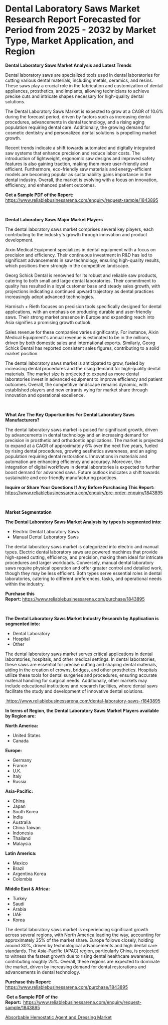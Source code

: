 <p><h1>Dental Laboratory Saws Market Research Report Forecasted for Period from 2025 -  2032 by Market Type, Market Application, and Region</h1></p><p><strong>Dental Laboratory Saws Market Analysis and Latest Trends</strong></p>
<p><p>Dental laboratory saws are specialized tools used in dental laboratories for cutting various dental materials, including metals, ceramics, and resins. These saws play a crucial role in the fabrication and customization of dental appliances, prosthetics, and implants, allowing technicians to achieve precise cuts and intricate shapes necessary for high-quality dental solutions.</p><p>The Dental Laboratory Saws Market is expected to grow at a CAGR of 10.6% during the forecast period, driven by factors such as increasing dental procedures, advancements in dental technology, and a rising aging population requiring dental care. Additionally, the growing demand for cosmetic dentistry and personalized dental solutions is propelling market growth. </p><p>Recent trends indicate a shift towards automated and digitally integrated saw systems that enhance precision and reduce labor costs. The introduction of lightweight, ergonomic saw designs and improved safety features is also gaining traction, making them more user-friendly and efficient. Furthermore, eco-friendly saw materials and energy-efficient models are becoming popular as sustainability gains importance in the dental industry. Overall, the market is evolving with a focus on innovation, efficiency, and enhanced patient outcomes.</p></p>
<p><strong>Get a Sample PDF of the Report:&nbsp;</strong> <a href="https://www.reliablebusinessarena.com/enquiry/request-sample/1843895?utm_campaign=2396&utm_medium=2&utm_source=Github&utm_content=ia&utm_term=05032025&utm_id=dental-laboratory-saws">https://www.reliablebusinessarena.com/enquiry/request-sample/1843895</a></p>
<p>&nbsp;</p>
<p><strong>Dental Laboratory Saws Major Market Players</strong></p>
<p><p>The dental laboratory saws market comprises several key players, each contributing to the industry's growth through innovation and product development. </p><p>Aixin Medical Equipment specializes in dental equipment with a focus on precision and efficiency. Their continuous investment in R&D has led to significant advancements in saw technology, ensuring high-quality results, which positions them strongly in the competitive landscape. </p><p>Georg Schick Dental is renowned for its robust and reliable saw products, catering to both small and large dental laboratories. Their commitment to quality has resulted in a loyal customer base and steady sales growth, with projections indicating a continued upward trajectory as dental practices increasingly adopt advanced technologies.</p><p>Harnisch + Rieth focuses on precision tools specifically designed for dental applications, with an emphasis on producing durable and user-friendly saws. Their strong market presence in Europe and expanding reach into Asia signifies a promising growth outlook.</p><p>Sales revenue for these companies varies significantly. For instance, Aixin Medical Equipment's annual revenue is estimated to be in the millions, driven by both domestic sales and international exports. Similarly, Georg Schick Dental has reported consistent sales figures, contributing to a solid market position.</p><p>The dental laboratory saws market is anticipated to grow, fueled by increasing dental procedures and the rising demand for high-quality dental materials. The market size is projected to expand as more dental laboratories invest in advanced equipment to improve efficiency and patient outcomes. Overall, the competitive landscape remains dynamic, with established players and new entrants vying for market share through innovation and operational excellence.</p></p>
<p>&nbsp;</p>
<p><strong>What Are The Key Opportunities For Dental Laboratory Saws Manufacturers?</strong></p>
<p><p>The dental laboratory saws market is poised for significant growth, driven by advancements in dental technology and an increasing demand for precision in prosthetic and orthodontic applications. The market is projected to expand at a CAGR of approximately 6% over the next five years, fueled by rising dental procedures, growing aesthetics awareness, and an aging population requiring dental restorations. Innovations in materials and automation are enhancing efficiency and accuracy. Moreover, the integration of digital workflows in dental laboratories is expected to further boost demand for advanced saws. Future outlook indicates a shift towards sustainable and eco-friendly manufacturing practices.</p></p>
<p><strong>Inquire or Share Your Questions If Any Before Purchasing This Report:</strong> <a href="https://www.reliablebusinessarena.com/enquiry/pre-order-enquiry/1843895?utm_campaign=2396&utm_medium=2&utm_source=Github&utm_content=ia&utm_term=05032025&utm_id=dental-laboratory-saws">https://www.reliablebusinessarena.com/enquiry/pre-order-enquiry/1843895</a></p>
<p>&nbsp;</p>
<p><strong>Market Segmentation</strong></p>
<p><strong>The Dental Laboratory Saws Market Analysis by types is segmented into:</strong></p>
<p><ul><li>Electric Dental Laboratory Saws</li><li>Manual Dental Laboratory Saws</li></ul></p>
<p><p>The dental laboratory saws market is categorized into electric and manual types. Electric dental laboratory saws are powered machines that provide high-speed cutting, efficiency, and precision, making them ideal for intricate procedures and larger workloads. Conversely, manual dental laboratory saws require physical operation and offer greater control and detailed work, though they may be less efficient. Both types serve essential roles in dental laboratories, catering to different preferences, tasks, and operational needs within the industry.</p></p>
<p><strong>Purchase this Report:&nbsp;</strong><a href="https://www.reliablebusinessarena.com/purchase/1843895?utm_campaign=2396&utm_medium=2&utm_source=Github&utm_content=ia&utm_term=05032025&utm_id=dental-laboratory-saws">https://www.reliablebusinessarena.com/purchase/1843895</a></p>
<p>&nbsp;</p>
<p><strong>The Dental Laboratory Saws Market Industry Research by Application is segmented into:</strong></p>
<p><ul><li>Dental Laboratory</li><li>Hospital</li><li>Other</li></ul></p>
<p><p>The dental laboratory saws market serves critical applications in dental laboratories, hospitals, and other medical settings. In dental laboratories, these saws are essential for precise cutting and shaping dental materials, aiding in the creation of crowns, bridges, and other prosthetics. Hospitals utilize these tools for dental surgeries and procedures, ensuring accurate material handling for surgical needs. Additionally, other markets may include educational institutions and research facilities, where dental saws facilitate the study and development of innovative dental solutions.</p></p>
<p><a href="https://www.reliablebusinessarena.com/dental-laboratory-saws-r1843895?utm_campaign=2396&utm_medium=2&utm_source=Github&utm_content=ia&utm_term=05032025&utm_id=dental-laboratory-saws">&nbsp;https://www.reliablebusinessarena.com/dental-laboratory-saws-r1843895</a></p>
<p><strong>In terms of Region, the Dental Laboratory Saws Market Players available by Region are:</strong></p>
<p>
    <p> <strong> North America: </strong>
        <ul>
            <li>United States</li>
            <li>Canada</li>
        </ul>
        </p> 
    <p> <strong> Europe: </strong>
        <ul>
            <li>Germany</li>
            <li>France</li>
            <li>U.K.</li>
            <li>Italy</li>
            <li>Russia</li>
        </ul>
        </p> 
    <p> <strong> Asia-Pacific: </strong>
        <ul>
            <li>China</li>
            <li>Japan</li>
            <li>South Korea</li>
            <li>India</li>
            <li>Australia</li>
            <li>China Taiwan</li>
            <li>Indonesia</li>
            <li>Thailand</li>
            <li>Malaysia</li>
        </ul>
        </p> 
    <p> <strong> Latin America: </strong>
        <ul>
            <li>Mexico</li>
            <li>Brazil</li>
            <li>Argentina Korea</li>
            <li>Colombia</li>
        </ul>
        </p> 
    <p> <strong> Middle East & Africa: </strong>
        <ul>
            <li>Turkey</li>
            <li>Saudi</li>
            <li>Arabia</li>
            <li>UAE</li>
            <li>Korea</li>
        </ul>
    </p>
    </p>
<p><p>The dental laboratory saws market is experiencing significant growth across several regions, with North America leading the way, accounting for approximately 35% of the market share. Europe follows closely, holding around 30%, driven by technological advancements and high dental care standards. The Asia-Pacific (APAC) region, particularly China, is projected to witness the fastest growth due to rising dental healthcare awareness, contributing roughly 25%. Overall, these regions are expected to dominate the market, driven by increasing demand for dental restorations and advancements in dental technology.</p></p>
<p><strong>Purchase this Report: </strong><a href="https://www.reliablebusinessarena.com/purchase/1843895?utm_campaign=2396&utm_medium=2&utm_source=Github&utm_content=ia&utm_term=05032025&utm_id=dental-laboratory-saws">https://www.reliablebusinessarena.com/purchase/1843895</a></p>
<p>&nbsp;<strong>Get a Sample PDF of the Report:&nbsp;&nbsp;</strong><a href="https://www.reliablebusinessarena.com/enquiry/request-sample/1843895?utm_campaign=2396&utm_medium=2&utm_source=Github&utm_content=ia&utm_term=05032025&utm_id=dental-laboratory-saws">https://www.reliablebusinessarena.com/enquiry/request-sample/1843895</a></p>
<p><strong></strong></p>
<p><p><a href="https://github.com/ilonaenterline65/Market-Research-Report-List-1/blob/main/absorbable-hemostatic-agent-and-dressing-market.md?utm_campaign=2396&utm_medium=2&utm_source=Github&utm_content=ia&utm_term=05032025&utm_id=dental-laboratory-saws">Absorbable Hemostatic Agent and Dressing Market</a></p></p>